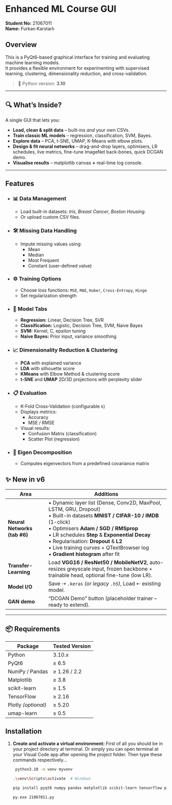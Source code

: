 # Enhanced ML Course GUI  
**Student No:** 21067011  
**Name:** Furkan Karstarlı

## Overview

This is a PyQt6-based graphical interface for training and evaluating machine learning models.  
It provides a flexible environment for experimenting with supervised learning, clustering, dimensionality reduction, and cross-validation.

> 🐍 Python version: **3.10**

---

## 🔍 What’s Inside?
A single GUI that lets you:

* **Load, clean & split data** – built-ins *and* your own CSVs.  
* **Train classic ML models** – regression, classification, SVM, Bayes.  
* **Explore data** – PCA, t-SNE, UMAP, K-Means with elbow plots.  
* **Design & fit neural networks** – drag-and-drop layers, optimisers, LR schedules, live metrics, fine-tune ImageNet back-bones, quick DCGAN demo.  
* **Visualise results** – matplotlib canvas **+** real-time log console.

---

## Features

- ### 📊 Data Management
  - Load built-in datasets: *Iris*, *Breast Cancer*, *Boston Housing*.
  - Or upload custom CSV files.

- ### 🛠️ Missing Data Handling
  - Impute missing values using:
    - Mean
    - Median
    - Most Frequent
    - Constant (user-defined value)

- ### ⚙️ Training Options
  - Choose loss functions: `MSE`, `MAE`, `Huber`, `Cross-Entropy`, `Hinge`
  - Set regularization strength

- ### 🤖 Model Tabs
  - **Regression:** Linear, Decision Tree, SVR
  - **Classification:** Logistic, Decision Tree, SVM, Naive Bayes
  - **SVM:** Kernel, C, epsilon tuning
  - **Naive Bayes:** Prior input, variance smoothing

- ### 📈 Dimensionality Reduction & Clustering
  - **PCA** with explained variance
  - **LDA** with silhouette score
  - **KMeans** with Elbow Method & clustering score
  - **t-SNE** and **UMAP** 2D/3D projections with perplexity slider

- ### 📋 Evaluation
  - K-Fold Cross-Validation (configurable `k`)
  - Displays metrics:
    - Accuracy
    - MSE / RMSE
  - Visual results:
    - Confusion Matrix (classification)
    - Scatter Plot (regression)

- ### 🧠 Eigen Decomposition
  - Computes eigenvectors from a predefined covariance matrix

## ✨ New in v6

| Area | Additions |
|------|-----------|
| **Neural Networks (tab #6)** | • Dynamic layer list (Dense, Conv2D, MaxPool, LSTM, GRU, Dropout)<br>• Built-in datasets **MNIST / CIFAR-10 / IMDB** (1-click)<br>• Optimisers **Adam / SGD / RMSprop**<br>• LR schedules **Step** & **Exponential Decay**<br>• Regularisation: **Dropout** & **L2**<br>• Live training curves + QTextBrowser log<br>• **Gradient histogram** after fit |
| **Transfer-Learning** | Load **VGG16 / ResNet50 / MobileNetV2**, auto-resizes greyscale input, frozen backbone + trainable head, optional fine-tune (low LR). |
| **Model I/O** | Save ⇢ `.keras` *(or legacy `.h5`)*, Load ⇠ existing model. |
| **GAN demo** | “DCGAN Demo” button (placeholder trainer – ready to extend). |


---

## 📦 Requirements

| Package | Tested Version |
|---------|---------------|
| Python | 3.10.x |
| PyQt6 | ≥ 6.5 |
| NumPy / Pandas | ≥ 1.26 / 2.2 |
| Matplotlib | ≥ 3.8 |
| scikit-learn | ≥ 1.5 |
| TensorFlow | ≥ 2.16 |
| Plotly *(optional)* | ≥ 5.20 |
| umap-learn | ≥ 0.5 |

## Installation
1. **Create and activate a virtual environment:**
   First of all you should be in your project directory at terminal.
   Or simply you can open terminal at your Visual Code app after opening the project folder.
   Then type these commands respectively... 
   ```bash
	python3.10 -m venv myvenv
	```
	```bash
	.\venv\Scripts\activate  # Windows
	```
	```bash
	pip install pyqt6 numpy pandas matplotlib scikit-learn tensorflow plotly umap-learn
	```
	```bash
	py.exe 21067011.py
	```

